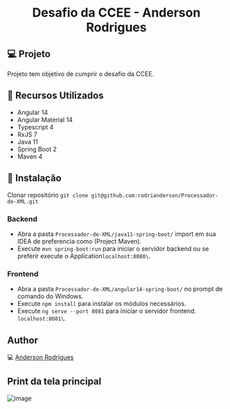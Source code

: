 <h1 align="center">Desafio da CCEE - Anderson Rodrigues</h1>

## :computer: Projeto
Projeto tem objetivo de cumprir o desafio da CCEE.

## :wrench: Recursos Utilizados

- Angular 14
- Angular Material 14
- Typescript 4
- RxJS 7
- Java 11
- Spring Boot 2
- Maven 4

## :floppy_disk: Instalação

Clonar repositório ```git clone git@github.com:rodrianderson/Processador-de-XML.git```

### Backend

- Abra a pasta ```Processador-de-XML/java11-spring-boot/``` import em sua IDEA de preferencia como (Project Maven).
- Execute ```mvn spring-boot:run``` para iniciar o servidor backend ou se preferir execute o Application```localhost:8080\```.

### Frontend

- Abra a pasta ```Processador-de-XML/angular14-spring-boot/``` no prompt de comando do Windows.
- Execute ```npm install``` para instalar os módulos necessários.
- Execute ```ng serve --port 8081``` para iniciar o servidor frontend. ```localhost:8081\```.

## Author
:computer: [Anderson Rodrigues](https://github.com/rodrianderson)

## Print da tela principal

![image](https://user-images.githubusercontent.com/7784973/198196649-84f1e952-4ec1-407c-b4fe-7d65c3f5115e.png)



